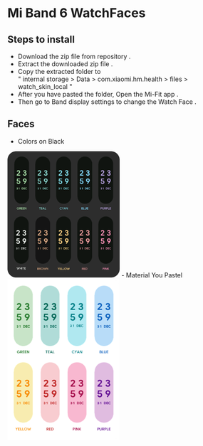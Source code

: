 # Mi Band 6 WatchFaces  
## Steps to install

- Download the zip file from repository .
- Extract the downloaded zip file .
- Copy the extracted folder to <br> " internal storage > Data > com.xiaomi.hm.health > files > watch_skin_local "
- After you have pasted the folder, Open the Mi-Fit app .
- Then go to Band display settings to change the Watch Face .
  
## Faces
- Colors on Black
<img src="https://github.com/ayaskanta01/MiBand6_WatchFaces/blob/main/colors%20on%20black%20watchface.png" alt="Colors on Black" style="width:50%;align:center">  
- Material You Pastel
<img src="https://github.com/ayaskanta01/MiBand6_WatchFaces/blob/main/material%20you%20watchface.png" alt="Material You Pastel" style="width:50%;align:center"> 



